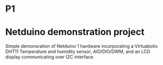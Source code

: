 P1
==
Netduino demonstration project
==
Simple demonsration of Netduino 1 hardware incorporating a Virtuabotix DHT11 Temperature and humidity sensor, 
AIO/DIO/DWM, and an LCD display communicating over I2C interface.
